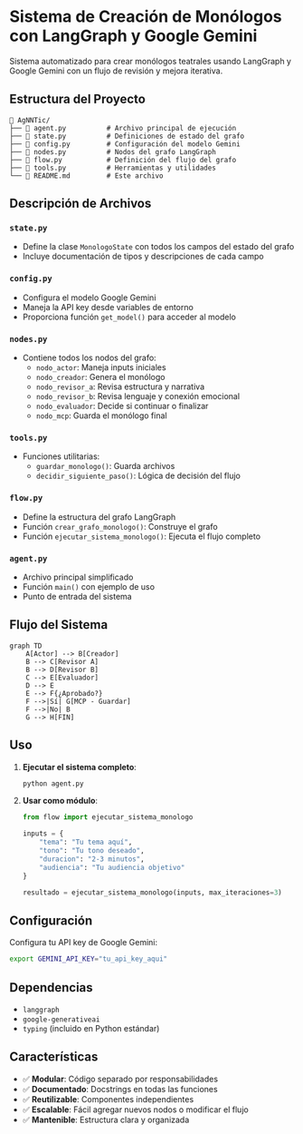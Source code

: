 # Sistema de Creación de Monólogos con LangGraph y Google Gemini

Sistema automatizado para crear monólogos teatrales usando LangGraph y Google Gemini con un flujo de revisión y mejora iterativa.

## Estructura del Proyecto

```
📁 AgNNTic/
├── 📄 agent.py          # Archivo principal de ejecución
├── 📄 state.py          # Definiciones de estado del grafo
├── 📄 config.py         # Configuración del modelo Gemini
├── 📄 nodes.py          # Nodos del grafo LangGraph
├── 📄 flow.py           # Definición del flujo del grafo
├── 📄 tools.py          # Herramientas y utilidades
└── 📄 README.md         # Este archivo
```

## Descripción de Archivos

### `state.py`

- Define la clase `MonologoState` con todos los campos del estado del grafo
- Incluye documentación de tipos y descripciones de cada campo

### `config.py`

- Configura el modelo Google Gemini
- Maneja la API key desde variables de entorno
- Proporciona función `get_model()` para acceder al modelo

### `nodes.py`

- Contiene todos los nodos del grafo:
  - `nodo_actor`: Maneja inputs iniciales
  - `nodo_creador`: Genera el monólogo
  - `nodo_revisor_a`: Revisa estructura y narrativa
  - `nodo_revisor_b`: Revisa lenguaje y conexión emocional
  - `nodo_evaluador`: Decide si continuar o finalizar
  - `nodo_mcp`: Guarda el monólogo final

### `tools.py`

- Funciones utilitarias:
  - `guardar_monologo()`: Guarda archivos
  - `decidir_siguiente_paso()`: Lógica de decisión del flujo

### `flow.py`

- Define la estructura del grafo LangGraph
- Función `crear_grafo_monologo()`: Construye el grafo
- Función `ejecutar_sistema_monologo()`: Ejecuta el flujo completo

### `agent.py`

- Archivo principal simplificado
- Función `main()` con ejemplo de uso
- Punto de entrada del sistema

## Flujo del Sistema

```mermaid
graph TD
    A[Actor] --> B[Creador]
    B --> C[Revisor A]
    B --> D[Revisor B]
    C --> E[Evaluador]
    D --> E
    E --> F{¿Aprobado?}
    F -->|Sí| G[MCP - Guardar]
    F -->|No| B
    G --> H[FIN]
```

## Uso

1. **Ejecutar el sistema completo**:

   ```bash
   python agent.py
   ```

2. **Usar como módulo**:

   ```python
   from flow import ejecutar_sistema_monologo

   inputs = {
       "tema": "Tu tema aquí",
       "tono": "Tu tono deseado",
       "duracion": "2-3 minutos",
       "audiencia": "Tu audiencia objetivo"
   }

   resultado = ejecutar_sistema_monologo(inputs, max_iteraciones=3)
   ```

## Configuración

Configura tu API key de Google Gemini:

```bash
export GEMINI_API_KEY="tu_api_key_aqui"
```

## Dependencias

- `langgraph`
- `google-generativeai`
- `typing` (incluido en Python estándar)

## Características

- ✅ **Modular**: Código separado por responsabilidades
- ✅ **Documentado**: Docstrings en todas las funciones
- ✅ **Reutilizable**: Componentes independientes
- ✅ **Escalable**: Fácil agregar nuevos nodos o modificar el flujo
- ✅ **Mantenible**: Estructura clara y organizada
